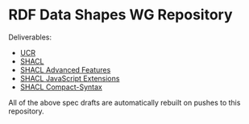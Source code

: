 RDF Data Shapes WG Repository
=====

Deliverables:
* [UCR](https://w3c.github.io/data-shapes/data-shapes-ucr/)
* [SHACL](https://w3c.github.io/data-shapes/shacl/)
* [SHACL Advanced Features](https://w3c.github.io/data-shapes/shacl-af/)
* [SHACL JavaScript Extensions](https://w3c.github.io/data-shapes/shacl-js/)
* [SHACL Compact-Syntax](https://w3c.github.io/shacl/shacl-compact-syntax/)

All of the above spec drafts are automatically rebuilt on pushes to this repository.
